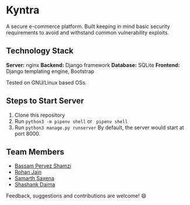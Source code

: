 # Kyntra
A secure e-commerce platform. Built keeping in mind basic security requirements to avoid and withstand common vulnerability exploits.

## Technology Stack

**Server:** nginx
**Backend:** Django framework
**Database:** SQLite
**Frontend:** Django templating engine, Bootstrap

Tested on GNU/Linux based OSs.

## Steps to Start Server

1. Clone this repository
2. Run ``python3 -m pipenv shell`` or `` pipenv shell``
3. Run ``python3 manage.py runserver``
By default, the server would start at port 8000.

## Team Members
- [Bassam Pervez Shamzi](https://github.com/basp0)
- [Rohan Jain](https://github.com/rohanj-02)
- [Samarth Saxena](https://github.com/samarth-saxena)
- [Shashank Daima](https://github.com/shashankdaima)  
  
Feedback, suggestions and contributions are welcome! 😄